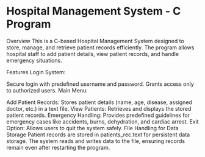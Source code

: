 # Hospital Management System - C Program
Overview
This is a C-based Hospital Management System designed to store, manage, and retrieve patient records efficiently. The program allows hospital staff to add patient details, view patient records, and handle emergency situations.

Features
Login System:

Secure login with predefined username and password.
Grants access only to authorized users.
Main Menu:

Add Patient Records: Stores patient details (name, age, disease, assigned doctor, etc.) in a text file.
View Patients: Retrieves and displays the stored patient records.
Emergency Handling: Provides predefined guidelines for emergency cases like accidents, burns, dehydration, and cardiac arrest.
Exit Option: Allows users to quit the system safely.
File Handling for Data Storage
Patient records are stored in patients_rec.text for persistent data storage.
The system reads and writes data to the file, ensuring records remain even after restarting the program.
